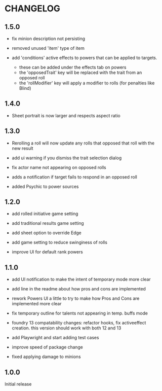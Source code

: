 # CHANGELOG

## 1.5.0
- fix minion description not persisting

- removed unused 'item' type of item

- add 'conditions' active effects to powers that can be applied to targets.

    - these can be added under the effects tab on powers
    - the 'opposedTrait' key will be replaced with the trait from an opposed roll
    - the 'rollModifier' key will apply a modifier to rolls (for penalties like Blind)

## 1.4.0

- Sheet portrait is now larger and respects aspect ratio

## 1.3.0

- Rerolling a roll will now update any rolls that opposed that roll with the new result

- add ui warning if you dismiss the trait selection dialog

- fix actor name not appearing on opposed rolls

- adds a notification if target fails to respond in an opposed roll

- added Psychic to power sources

## 1.2.0

- add rolled initiative game setting

- add traditional results game setting

- add sheet option to override Edge

- add game setting to reduce swinginess of rolls

- improve UI for default rank powers

## 1.1.0

- add UI notification to make the intent of temporary mode more clear

- add line in the readme about how pros and cons are implemented

- rework Powers UI a little to try to make how Pros and Cons are implemented more clear

- fix temporary outline for talents not appearing in temp. buffs mode

- foundry 13 compatability changes: refactor hooks, fix activeeffect creation. this version should work with both 12 and 13

- add Playwright and start adding test cases

- improve speed of package change

- fixed applying damage to minions


## 1.0.0

Initial release